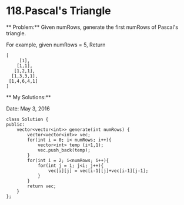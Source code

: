 # 118.Pascal's Triangle

** Problem:**
Given numRows, generate the first numRows of Pascal's triangle.

For example, given numRows = 5,
Return

    [
         [1],
        [1,1],
       [1,2,1],
      [1,3,3,1],
     [1,4,6,4,1]
    ]
    
** My Solutions:**

Date: May 3, 2016

    class Solution {
    public:
        vector<vector<int>> generate(int numRows) {
            vector<vector<int>> vec;
            for(int i = 0; i< numRows; i++){
                vector<int> temp (i+1,1);
                vec.push_back(temp);
            }
            for(int i = 2; i<numRows; i++){
                for(int j = 1; j<i; j++){
                    vec[i][j] = vec[i-1][j]+vec[i-1][j-1];
                }
            }
            return vec;
        }
    };